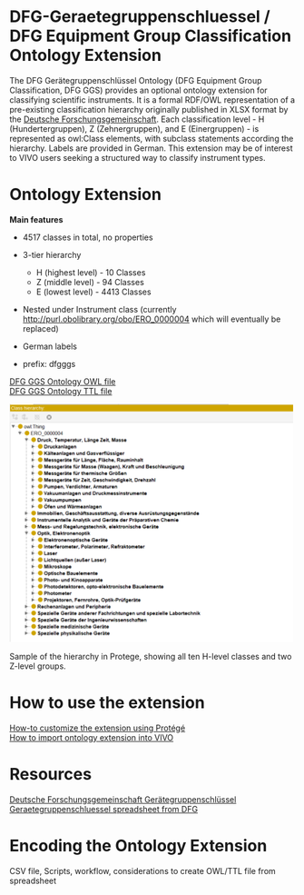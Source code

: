 # DFG-Geraetegruppenschluessel / DFG Equipment Group Classification Ontology Extension

The DFG Gerätegruppenschlüssel Ontology (DFG Equipment Group Classification, DFG GGS) provides an optional ontology extension for classifying scientific instruments. It is a formal RDF/OWL representation of a pre-existing classification hierarchy originally published in XLSX format by the [Deutsche Forschungsgemeinschaft](https://www.dfg.de/de/foerderung/foerdermoeglichkeiten/programme/infrastruktur/wgi/geraetegruppenschluessel). Each classification level - H (Hundertergruppen), Z (Zehnergruppen), and E (Einergruppen) - is represented as owl:Class elements, with subclass statements according the hierarchy. Labels are provided in German. This extension may be of interest to VIVO users seeking a structured way to classify instrument types.

# Ontology Extension

**Main features**

- 4517 classes in total, no properties  
- 3-tier hierarchy  
  - H (highest level) - 10 Classes  
  - Z (middle level) - 94 Classes  
  - E (lowest level) - 4413 Classes  
- Nested under Instrument class (currently http://purl.obolibrary.org/obo/ERO_0000004 which will eventually be replaced)  
- German labels

 - prefix: dfgggs  

[DFG GGS Ontology OWL file](ontology/dfgggs_ontology_extension.owl)  
[DFG GGS Ontology TTL file](ontology/dfgggs_ontology_extension.ttl)

<img src="media/dfgggs protege sample.png" alt="Protege Sample of Ontology" width="500"/>  

Sample of the hierarchy in Protege, showing all ten H-level classes and two Z-level groups. 

# How to use the extension  

[How-to customize the extension using Protégé](/protege-for-customization/how-to-customize-using-protege.md)  
[How to import ontology extension into VIVO]() 

# Resources  

[Deutsche Forschungsgemeinschaft Gerätegruppenschlüssel](https://www.dfg.de/de/foerderung/foerdermoeglichkeiten/programme/infrastruktur/wgi/geraetegruppenschluessel)  
[Geraetegruppenschluessel spreadsheet from DFG](/geraetegruppenschluessel.xlsx)  

# Encoding the Ontology Extension  
  
 CSV file, Scripts, workflow, considerations to create OWL/TTL file from spreadsheet 

